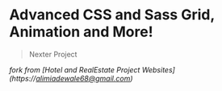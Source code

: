 # Advanced CSS and Sass Grid, Animation and More!

>Nexter Project



 *fork from [Hotel and RealEstate Project Websites] (https://alimiadewale68@gmail.com)*